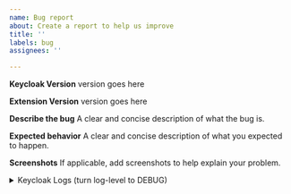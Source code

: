 ```yaml
---
name: Bug report
about: Create a report to help us improve
title: ''
labels: bug
assignees: ''

---
```


**Keycloak Version**
version goes here

**Extension Version**
version goes here

**Describe the bug**
A clear and concise description of what the bug is. 

**Expected behavior**
A clear and concise description of what you expected to happen.

**Screenshots**
If applicable, add screenshots to help explain your problem.

<details>

<summary>Keycloak Logs (turn log-level to DEBUG)</summary>

```plaintext
<Keycloak DEBUG level output>
```

</details>
